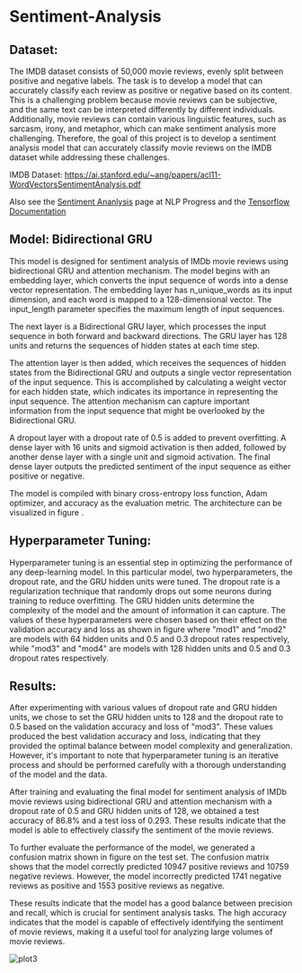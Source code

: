 # Sentiment-Analysis

## Dataset:
The IMDB dataset consists of 50,000 movie reviews, evenly split between positive and negative labels. The task is to develop a model that can accurately classify each review as positive or negative based on its content. This is a challenging problem because movie reviews can be subjective, and the same text can be interpreted differently by different individuals. Additionally, movie reviews can contain various linguistic features, such as sarcasm, irony, and metaphor, which can make sentiment analysis more challenging. Therefore, the goal of this project is to develop a sentiment analysis model that can accurately classify movie reviews on the IMDB dataset while addressing these challenges.

IMDB Dataset: https://ai.stanford.edu/~ang/papers/acl11-WordVectorsSentimentAnalysis.pdf


Also see the [Sentiment Ananlysis](http://nlpprogress.com/english/sentiment_analysis.html) page at NLP Progress and the [Tensorflow Documentation](https://www.tensorflow.org/api_docs/python/tf/keras/datasets/imdb)

## Model: Bidirectional GRU


This model is designed for sentiment analysis of IMDb movie reviews using bidirectional GRU and attention mechanism. The model begins with an embedding layer, which converts the input sequence of words into a dense vector representation. The embedding layer has n_unique_words as its input dimension, and each word is mapped to a 128-dimensional vector. The input_length parameter specifies the maximum length of input sequences.

The next layer is a Bidirectional GRU layer, which processes the input sequence in both forward and backward directions. The GRU layer has 128 units and returns the sequences of hidden states at each time step.



The attention layer is then added, which receives the sequences of hidden states from the Bidirectional GRU and outputs a single vector representation of the input sequence. This is accomplished by calculating a weight vector for each hidden state, which indicates its importance in representing the input sequence. The attention mechanism can capture important information from the input sequence that might be overlooked by the Bidirectional GRU.

A dropout layer with a dropout rate of 0.5 is added to prevent overfitting. A dense layer with 16 units and sigmoid activation is then added, followed by another dense layer with a single unit and sigmoid activation. The final dense layer outputs the predicted sentiment of the input sequence as either positive or negative.

The model is compiled with binary cross-entropy loss function, Adam optimizer, and accuracy as the evaluation metric. The architecture can be visualized in figure .

## Hyperparameter Tuning:

Hyperparameter tuning is an essential step in optimizing the performance of any deep-learning model. In this particular model, two hyperparameters, the dropout rate, and the GRU hidden units were tuned. The dropout rate is a regularization technique that randomly drops out some neurons during training to reduce overfitting. The GRU hidden units determine the complexity of the model and the amount of information it can capture. The values of these hyperparameters were chosen based on their effect on the validation accuracy and loss as shown in figure  where "mod1" and "mod2" are models with 64 hidden units and 0.5 and 0.3 dropout rates respectively, while "mod3" and "mod4" are models with 128 hidden units and 0.5 and 0.3 dropout rates respectively.

## Results:

After experimenting with various values of dropout rate and GRU hidden units, we chose to set the GRU hidden units to 128 and the dropout rate to 0.5 based on the validation accuracy and loss of "mod3". These values produced the best validation accuracy and loss, indicating that they provided the optimal balance between model complexity and generalization. However, it's important to note that hyperparameter tuning is an iterative process and should be performed carefully with a thorough understanding of the model and the data.

After training and evaluating the final model for sentiment analysis of IMDb movie reviews using bidirectional GRU and attention mechanism with a dropout rate of 0.5 and GRU hidden units of 128, we obtained a test accuracy of 86.8% and a test loss of 0.293. These results indicate that the model is able to effectively classify the sentiment of the movie reviews.

To further evaluate the performance of the model, we generated a confusion matrix shown in figure on the test set. The confusion matrix shows that the model correctly predicted 10947 positive reviews and 10759 negative reviews. However, the model incorrectly predicted 1741 negative reviews as positive and 1553 positive reviews as negative.

These results indicate that the model has a good balance between precision and recall, which is crucial for sentiment analysis tasks. The high accuracy indicates that the model is capable of effectively identifying the sentiment of movie reviews, making it a useful tool for analyzing large volumes of movie reviews.

![plot3](https://user-images.githubusercontent.com/50993551/227673893-bc00cb3a-8e2b-403b-90b8-5783f69fdb53.png)
